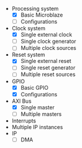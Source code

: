 * Processing system
    * [x] Basic Microblaze
    * [ ] Configurations
* Clock system
    * [x] Single external clock
    * [ ] Single clock generator
    * [ ] Multiple clock sources
* Reset system
    * [x] Single external reset
    * [ ] Single reset generator
    * [ ] Multiple reset sources
* GPIO
    * [x] Basic GPIO
    * [x] Configurations
* AXI Bus
    * [x] Single master
    * [ ] Multiple masters
* Interrupts
* Multiple IP instances
* IP
    * [ ] DMA